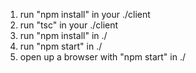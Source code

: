 1. run "npm install" in your ./client 
2. run "tsc" in your ./client
3. run "npm install" in ./
4. run "npm start" in ./
5. open up a browser with "npm start" in ./
